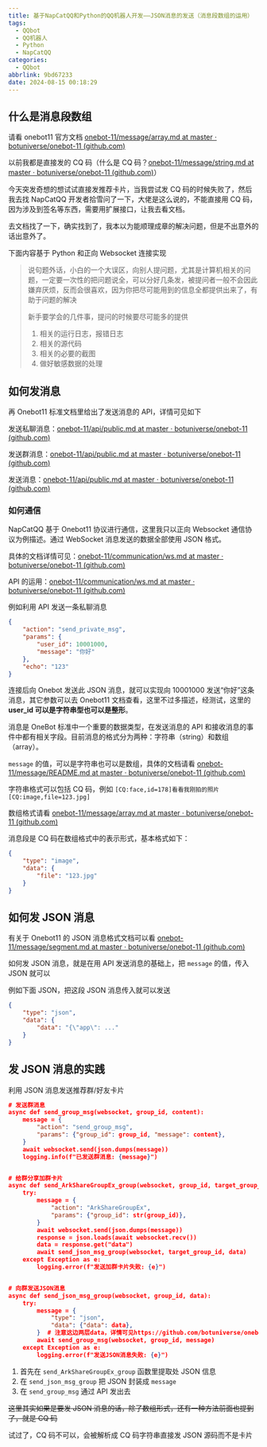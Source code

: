 ```yaml
---
title: 基于NapCatQQ和Python的QQ机器人开发——JSON消息的发送（消息段数组的运用）
tags:
  - QQbot
  - QQ机器人
  - Python
  - NapCatQQ
categories:
  - QQbot
abbrlink: 9bd67233
date: 2024-08-15 00:18:29
---
```


## 什么是消息段数组

请看 onebot11 官方文档 [onebot-11/message/array.md at master · botuniverse/onebot-11 (github.com)](https://github.com/botuniverse/onebot-11/blob/master/message/array.md#消息段数组)

以前我都是直接发的 CQ 码（什么是 CQ 码？[onebot-11/message/string.md at master · botuniverse/onebot-11 (github.com)](https://github.com/botuniverse/onebot-11/blob/master/message/string.md#cq-码格式)）

今天突发奇想的想试试直接发推荐卡片，当我尝试发 CQ 码的时候失败了，然后我去找 NapCatQQ 开发者拾雪问了一下，大佬是这么说的，不能直接用 CQ 码，因为涉及到签名等东西，需要用扩展接口，让我去看文档。

去文档找了一下，确实找到了，我本以为能顺理成章的解决问题，但是不出意外的话出意外了。

下面内容基于 Python 和正向 Websocket 连接实现

> 说句题外话，小白的一个大误区，向别人提问题，尤其是计算机相关的问题，一定要一次性的把问题说全，可以分好几条发，被提问者一般不会因此嫌弃厌烦，反而会很喜欢，因为你把尽可能用到的信息全都提供出来了，有助于问题的解决
>
> 新手要学会的几件事，提问的时候要尽可能多的提供
>
> 1. 相关的运行日志，报错日志
> 2. 相关的源代码
> 3. 相关的必要的截图
> 4. 做好敏感数据的处理

## 如何发消息

再 Onebot11 标准文档里给出了发送消息的 API，详情可见如下

发送私聊消息：[onebot-11/api/public.md at master · botuniverse/onebot-11 (github.com)](https://github.com/botuniverse/onebot-11/blob/master/api/public.md#send_private_msg-发送私聊消息)

发送群消息：[onebot-11/api/public.md at master · botuniverse/onebot-11 (github.com)](https://github.com/botuniverse/onebot-11/blob/master/api/public.md#send_group_msg-发送群消息)

发送消息：[onebot-11/api/public.md at master · botuniverse/onebot-11 (github.com)](https://github.com/botuniverse/onebot-11/blob/master/api/public.md#send_msg-发送消息)

### 如何通信

NapCatQQ 基于 Onebot11 协议进行通信，这里我只以正向 Websocket 通信协议为例描述。通过 WebSocket 消息发送的数据全部使用 JSON 格式。

 具体的文档详情可见：[onebot-11/communication/ws.md at master · botuniverse/onebot-11 (github.com)](https://github.com/botuniverse/onebot-11/blob/master/communication/ws.md#正向-websocket)

API 的运用：[onebot-11/communication/ws.md at master · botuniverse/onebot-11 (github.com)](https://github.com/botuniverse/onebot-11/blob/master/communication/ws.md#api-接口)

例如利用 API 发送一条私聊消息

```json
{
    "action": "send_private_msg",
    "params": {
        "user_id": 10001000,
        "message": "你好"
    },
    "echo": "123"
}
```

连接后向 Onebot 发送此 JSON 消息，就可以实现向 10001000 发送“你好”这条消息，其它参数可以去 Onebot11 文档查看，这里不过多描述，经测试，这里的 **user_id 可以是字符串型也可以是整形**。

消息是 OneBot 标准中一个重要的数据类型，在发送消息的 API 和接收消息的事件中都有相关字段。目前消息的格式分为两种：字符串（string）和数组（array）。

`message` 的值，可以是字符串也可以是数组，具体的文档请看 [onebot-11/message/README.md at master · botuniverse/onebot-11 (github.com)](https://github.com/botuniverse/onebot-11/blob/master/message/README.md)

字符串格式可以包括 CQ 码，例如 `[CQ:face,id=178]看看我刚拍的照片[CQ:image,file=123.jpg]`

数组格式请看 [onebot-11/message/array.md at master · botuniverse/onebot-11 (github.com)](https://github.com/botuniverse/onebot-11/blob/master/message/array.md)

消息段是 CQ 码在数组格式中的表示形式，基本格式如下：

```json
{
    "type": "image",
    "data": {
        "file": "123.jpg"
    }
}
```

## 如何发 JSON 消息

有关于 Onebot11 的 JSON 消息格式文档可以看 [onebot-11/message/segment.md at master · botuniverse/onebot-11 (github.com)](https://github.com/botuniverse/onebot-11/blob/master/message/segment.md#JSON-消息)

如何发 JSON 消息，就是在用 API 发送消息的基础上，把 `message` 的值，传入 JSON 就可以

例如下面 JSON，把这段 JSON 消息传入就可以发送

```json
{
    "type": "json",
    "data": {
        "data": "{\"app\": ..."
    }
}
```

## 发 JSON 消息的实践

利用 JSON 消息发送推荐群/好友卡片

```json
# 发送群消息
async def send_group_msg(websocket, group_id, content):
    message = {
        "action": "send_group_msg",
        "params": {"group_id": group_id, "message": content},
    }
    await websocket.send(json.dumps(message))
    logging.info(f"已发送群消息: {message}")


# 给群分享加群卡片
async def send_ArkShareGroupEx_group(websocket, group_id, target_group_id):
    try:
        message = {
            "action": "ArkShareGroupEx",
            "params": {"group_id": str(group_id)},
        }
        await websocket.send(json.dumps(message))
        response = json.loads(await websocket.recv())
        data = response.get("data")
        await send_json_msg_group(websocket, target_group_id, data)
    except Exception as e:
        logging.error(f"发送加群卡片失败: {e}")


# 向群发送JSON消息
async def send_json_msg_group(websocket, group_id, data):
    try:
        message = {
            "type": "json",
            "data": {"data": data},
        }  # 注意这边两层data，详情可见https://github.com/botuniverse/onebot-11/blob/master/message/segment.md#json-%E6%B6%88%E6%81%AF
        await send_group_msg(websocket, group_id, message)
    except Exception as e:
        logging.error(f"发送JSON消息失败: {e}")
```



1. 首先在 `send_ArkShareGroupEx_group` 函数里提取处 JSON 信息
2. 在 `send_json_msg_group` 把 JSON 封装成 `message`
3. 在 `send_group_msg` 通过 API 发出去

~~这里其实如果是要发 JSON 消息的话，除了数组形式，还有一种方法前面也提到了，就是 CQ 码~~

试过了，CQ 码不可以，会被解析成 CQ 码字符串直接发 JSON 源码而不是卡片

